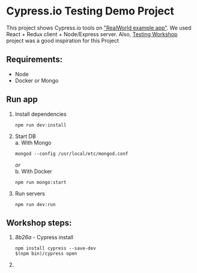 Cypress.io Testing Demo Project
===============================

This project shows Cypress.io tools on ["RealWorld example app"](https://github.com/gothinkster/realworld). We used React + Redux client + Node/Express server. Also, [Testing Workshop](https://github.com/kentcdodds/testing-workshop) project was a good inspiration for this Project

Requirements:
-------------
- Node
- Docker or Mongo 

Run app 
-------

1. Install dependencies 
    ```
    npm run dev:install
    ```
2. Start DB    
    a. With Mongo 
    ```
    mongod --config /usr/local/etc/mongod.conf
    ```   
    _or_   
    b. With Docker 
    ```
    npm run mongo:start
    ```
3. Run servers 
   ```
   npm run dev:run
   ```


Workshop steps: 
---------

1. _8b26a_ - Cypress install
    ```
    npm install cypress --save-dev
    $(npm bin)/cypress open
    ```
2.  

